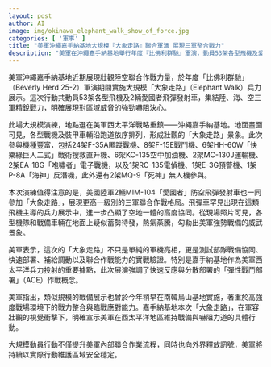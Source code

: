 ```yaml
---
layout: post
author: AI
image: img/okinawa_elephant_walk_show_of_force.jpg
categories: [ '軍事' ]
title: "美軍沖繩嘉手納基地大規模『大象走路』聯合軍演 展現三軍整合戰力"
description: "美軍在沖繩嘉手納基地舉行年度『比佛利群馳』軍演，動員53架各型飛機及愛國者飛彈車實施罕見地空聯合『大象走路』兵力展示，彰顯三軍協同作戰與戰備調動能力，向區域釋放強烈威懾訊號，維護西太平洋安全穩定。"
---
```

美軍沖繩嘉手納基地近期展現壯觀陸空聯合作戰力量，於年度「比佛利群馳」（Beverly Herd 25-2）軍演期間實施大規模「大象走路」（Elephant Walk）兵力展示。這次行動共動員53架各型飛機及2輛愛國者飛彈發射車，集結陸、海、空三軍精銳戰力，明確展現對區域威脅的強勁嚇阻決心。

此場大規模演練，地點選在美軍西太平洋戰略重鎮——沖繩嘉手納基地。地面畫面可見，各型戰機及裝甲車輛沿跑道依序排列，形成壯觀的「大象走路」景象。此次參與機種豐富，包括24架F-35A匿蹤戰機、8架F-15E戰鬥機、6架HH-60W「快樂綠巨人二式」戰術搜救直升機、6架KC-135空中加油機、2架MC-130J運輸機、2架EA-18G「咆嘯者」電子戰機，以及1架RC-135電偵機、1架E-3G預警機、1架P-8A「海神」反潛機，此外還有2架MQ-9「死神」無人機參與。

本次演練值得注意的是，美國陸軍2輛MIM-104「愛國者」防空飛彈發射車也一同參加「大象走路」，展現更高一級別的三軍聯合作戰格局。飛彈車罕見出現在這類飛機主導的兵力展示中，進一步凸顯了空地一體的高度協同。從現場照片可見，各型機隊和戰備車輛在地面上疑似蓄勢待發，熱氣蒸騰，勾勒出美軍強勢戰備的威武景象。

美軍表示，這次的「大象走路」不只是單純的軍機亮相，更是測試部隊戰備協同、快速部署、補給調動以及聯合作戰能力的實戰驗證。特別是嘉手納基地作為美軍西太平洋兵力投射的重要據點，此次展演強調了快速反應與分散部署的「彈性戰鬥部署」（ACE）作戰概念。

美軍指出，類似規模的戰備展示也曾於今年稍早在南韓烏山基地實施，著重於高強度戰場環境下的戰力整合與臨戰應對能力。嘉手納基地本次「大象走路」，在軍容壯觀的視覺衝擊下，明確宣示美軍在西太平洋地區維持戰備與嚇阻力道的具體行動。

大規模動員行動不僅提升美軍內部聯合作業流程，同時也向外界釋放訊號，美軍將持續以實際行動維護區域安全穩定。
